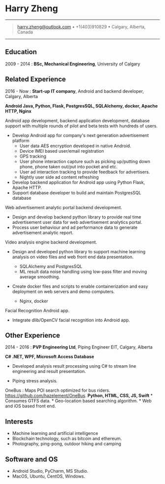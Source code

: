 Harry Zheng
============

----

> <harry.zheng@outlook.com> • +1(403)910829 • Calgary, Alberta, Canada

----

Education
---------

2009 - 2014
:   **BSc, Mechanical Engineering**, University of Calgary

Related Experience
----------

2016 - Now
:	**Start-up IT company**, Android and backend developer, Calgary, Alberta

**Android Java, Python, Flask, PostgresSQL, SQLAlchemy, docker, Apache HTTP, Nginx**

Android app development, backend application development, database support with multiple rounds of pilot and beta tests with hundreds of users.

* Develop Android app for company's next generation advertisement platform
	* User data AES encryption developed in native Android. 
	* Device IMEI based user/email registration
	* GPS tracking
	* User phone interaction capture such as picking up/putting down phone, phone taken out/put into pocket and etc.
	* User ad interaction tracking to provide feedback for advertisers.
	* Nightly user side ad content refreshing
* Develop backend application for Android app using Python Flask, Apache HTTP.
* Support database developer to build and maintain PostgresSQL database

Web advertisement analytic portal backend development.

* Design and develop backend python library to provide real time advertisement user data for web advertisement analytics portal.
* Process user behaviour and ad performance data to generate advertisement analytic report.

Video analysis engine backend development.

* Design and developed python library to support machine learning analysis on video files and web front end data presentation.
	* SQLAlchemy and PostgresSQL
	* ML result data noise handling using low-pass filter and moving average smoothing.

* Create docker files and scripts to enable containerization and easy deployment on web servers and demo computers.
	* Nginx, docker

Facial Recognition Android app.

* Integrate dlib/OpenCV facial recognition into Android app. 

Other Experience
--------------------

2014 - 2016
:	**PVP Engineering Ltd**, Piping Engineer EIT, Calgary, Alberta

**C# .NET, WPF, Microsoft Access Database**

* Developed analysis result processing using C# to stream line engineering and result presentation.

* Piping stress analysis.


OneBus
:   Maps POI search optimized for bus riders. https://github.com/hazelement/OneBus. 
**Python, HTML, CSS, JS, Swift**
    * Consumes GTFS data.
    * Geo-location based searching algorithm.
    * Web and iOS based front end. 


Interests
----------------------------------------
* Machine learning and artificial intelligence
* Blockchain technology, such as bitcoin and ethereum.
* Photography, ping-pong, outdoor hiking and camping

Software and OS
----------------------------------------

* Android Studio, PyCharm, MS Studio.
* MacOS, Ubuntu, CentOS, Windows.

